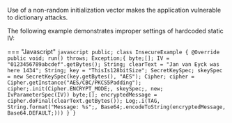 Use of a non-random initialization vector makes the application vulnerable to dictionary attacks.

The following example demonstrates improper settings of hardcoded static IV:

=== "Javascript"
	```javascript
	public; class InsecureExample {
	    @Override
	    public void; run() throws; Exception;{
	        byte;[]; IV = "0123456789abcdef".getBytes();
	        String; clearText = "Jan van Eyck was here 1434";
	        String; key = "ThisIs128bitSize";
	        SecretKeySpec; skeySpec = new SecretKeySpec(key.getBytes(), "AES");
	        Cipher; cipher = Cipher.getInstance("AES/CBC/PKCS5Padding");
	        cipher;.init(Cipher.ENCRYPT_MODE;, skeySpec;, new; IvParameterSpec(IV))
	        byte;[]; encryptedMessage = cipher.doFinal(clearText.getBytes());
	        Log;.i(TAG, String.format("Message: %s";, Base64;.encodeToString(encryptedMessage, Base64.DEFAULT;)))
	    }
	}
	```


